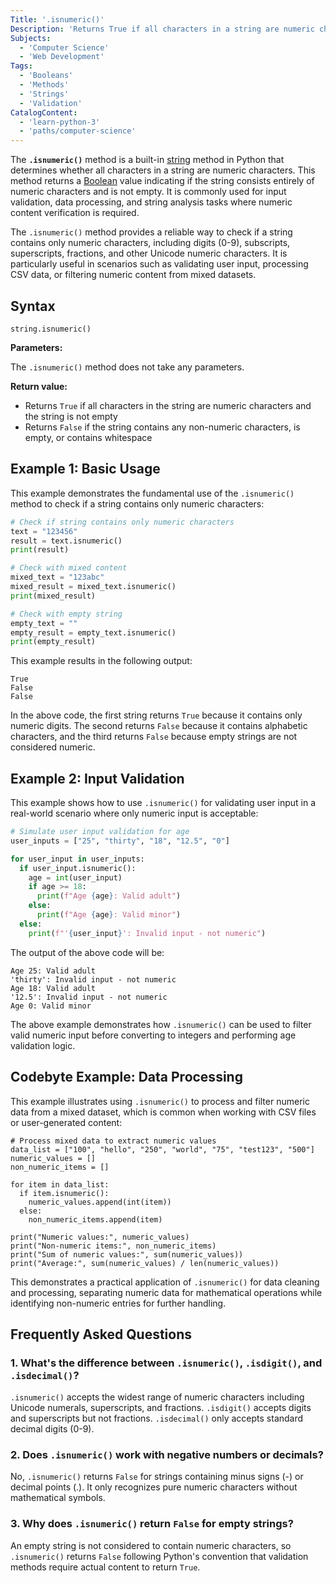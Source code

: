 ```yaml
---
Title: '.isnumeric()'
Description: 'Returns True if all characters in a string are numeric characters.'
Subjects:
  - 'Computer Science'
  - 'Web Development'
Tags:
  - 'Booleans'
  - 'Methods'
  - 'Strings'
  - 'Validation'
CatalogContent:
  - 'learn-python-3'
  - 'paths/computer-science'
---
```


The **`.isnumeric()`** method is a built-in [string](https://www.codecademy.com/resources/docs/python/strings) method in Python that determines whether all characters in a string are numeric characters. This method returns a [Boolean](https://www.codecademy.com/resources/docs/general/data-types/boolean) value indicating if the string consists entirely of numeric characters and is not empty. It is commonly used for input validation, data processing, and string analysis tasks where numeric content verification is required.

The `.isnumeric()` method provides a reliable way to check if a string contains only numeric characters, including digits (0-9), subscripts, superscripts, fractions, and other Unicode numeric characters. It is particularly useful in scenarios such as validating user input, processing CSV data, or filtering numeric content from mixed datasets.

## Syntax

```pseudo
string.isnumeric()
```

**Parameters:**

The `.isnumeric()` method does not take any parameters.

**Return value:**

- Returns `True` if all characters in the string are numeric characters and the string is not empty
- Returns `False` if the string contains any non-numeric characters, is empty, or contains whitespace

## Example 1: Basic Usage

This example demonstrates the fundamental use of the `.isnumeric()` method to check if a string contains only numeric characters:

```py
# Check if string contains only numeric characters
text = "123456"
result = text.isnumeric()
print(result)

# Check with mixed content
mixed_text = "123abc"
mixed_result = mixed_text.isnumeric()
print(mixed_result)

# Check with empty string
empty_text = ""
empty_result = empty_text.isnumeric()
print(empty_result)
```

This example results in the following output:

```shell
True
False
False
```

In the above code, the first string returns `True` because it contains only numeric digits. The second returns `False` because it contains alphabetic characters, and the third returns `False` because empty strings are not considered numeric.

## Example 2: Input Validation

This example shows how to use `.isnumeric()` for validating user input in a real-world scenario where only numeric input is acceptable:

```py
# Simulate user input validation for age
user_inputs = ["25", "thirty", "18", "12.5", "0"]

for user_input in user_inputs:
  if user_input.isnumeric():
    age = int(user_input)
    if age >= 18:
      print(f"Age {age}: Valid adult")
    else:
      print(f"Age {age}: Valid minor")
  else:
    print(f"'{user_input}': Invalid input - not numeric")
```

The output of the above code will be:

```shell
Age 25: Valid adult
'thirty': Invalid input - not numeric
Age 18: Valid adult
'12.5': Invalid input - not numeric
Age 0: Valid minor
```

The above example demonstrates how `.isnumeric()` can be used to filter valid numeric input before converting to integers and performing age validation logic.

## Codebyte Example: Data Processing

This example illustrates using `.isnumeric()` to process and filter numeric data from a mixed dataset, which is common when working with CSV files or user-generated content:

```codebyte/python
# Process mixed data to extract numeric values
data_list = ["100", "hello", "250", "world", "75", "test123", "500"]
numeric_values = []
non_numeric_items = []

for item in data_list:
  if item.isnumeric():
    numeric_values.append(int(item))
  else:
    non_numeric_items.append(item)

print("Numeric values:", numeric_values)
print("Non-numeric items:", non_numeric_items)
print("Sum of numeric values:", sum(numeric_values))
print("Average:", sum(numeric_values) / len(numeric_values))
```

This demonstrates a practical application of `.isnumeric()` for data cleaning and processing, separating numeric data for mathematical operations while identifying non-numeric entries for further handling.

## Frequently Asked Questions

### 1. What's the difference between `.isnumeric()`, `.isdigit()`, and `.isdecimal()`?

`.isnumeric()` accepts the widest range of numeric characters including Unicode numerals, superscripts, and fractions. `.isdigit()` accepts digits and superscripts but not fractions. `.isdecimal()` only accepts standard decimal digits (0-9).

### 2. Does `.isnumeric()` work with negative numbers or decimals?

No, `.isnumeric()` returns `False` for strings containing minus signs (-) or decimal points (.). It only recognizes pure numeric characters without mathematical symbols.

### 3. Why does `.isnumeric()` return `False` for empty strings?

An empty string is not considered to contain numeric characters, so `.isnumeric()` returns `False` following Python's convention that validation methods require actual content to return `True`.
